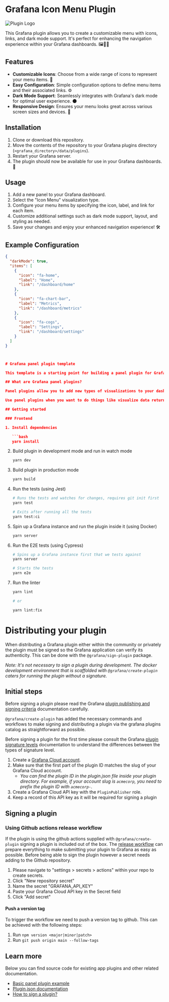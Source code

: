 # Grafana Icon Menu Plugin

![Plugin Logo](https://placekitten.com/200/200)

This Grafana plugin allows you to create a customizable menu with icons, links, and dark mode support. It's perfect for enhancing the navigation experience within your Grafana dashboards. 🖼️🔗🌓

## Features

- **Customizable Icons**: Choose from a wide range of icons to represent your menu items. 🎨
- **Easy Configuration**: Simple configuration options to define menu items and their associated links. ⚙️
- **Dark Mode Support**: Seamlessly integrates with Grafana's dark mode for optimal user experience. 🌑
- **Responsive Design**: Ensures your menu looks great across various screen sizes and devices. 📱

## Installation

1. Clone or download this repository.
2. Move the contents of the repository to your Grafana plugins directory (`<grafana_directory>/data/plugins`).
3. Restart your Grafana server.
4. The plugin should now be available for use in your Grafana dashboards. 🚀

## Usage

1. Add a new panel to your Grafana dashboard.
2. Select the "Icon Menu" visualization type.
3. Configure your menu items by specifying the icon, label, and link for each item.
4. Customize additional settings such as dark mode support, layout, and styling as needed.
5. Save your changes and enjoy your enhanced navigation experience! 🛠️

## Example Configuration

```json
{
  "darkMode": true,
  "items": [
    {
      "icon": "fa-home",
      "label": "Home",
      "link": "/dashboard/home"
    },
    {
      "icon": "fa-chart-bar",
      "label": "Metrics",
      "link": "/dashboard/metrics"
    },
    {
      "icon": "fa-cogs",
      "label": "Settings",
      "link": "/dashboard/settings"
    }
  ]
}



# Grafana panel plugin template

This template is a starting point for building a panel plugin for Grafana.

## What are Grafana panel plugins?

Panel plugins allow you to add new types of visualizations to your dashboard, such as maps, clocks, pie charts, lists, and more.

Use panel plugins when you want to do things like visualize data returned by data source queries, navigate between dashboards, or control external systems (such as smart home devices).

## Getting started

### Frontend

1. Install dependencies

   ```bash
   yarn install
   ```

2. Build plugin in development mode and run in watch mode

   ```bash
   yarn dev
   ```

3. Build plugin in production mode

   ```bash
   yarn build
   ```

4. Run the tests (using Jest)

   ```bash
   # Runs the tests and watches for changes, requires git init first
   yarn test
   
   # Exits after running all the tests
   yarn test:ci
   ```

5. Spin up a Grafana instance and run the plugin inside it (using Docker)

   ```bash
   yarn server
   ```

6. Run the E2E tests (using Cypress)

   ```bash
   # Spins up a Grafana instance first that we tests against 
   yarn server
   
   # Starts the tests
   yarn e2e
   ```

7. Run the linter

   ```bash
   yarn lint
   
   # or

   yarn lint:fix
   ```


# Distributing your plugin

When distributing a Grafana plugin either within the community or privately the plugin must be signed so the Grafana application can verify its authenticity. This can be done with the `@grafana/sign-plugin` package.

_Note: It's not necessary to sign a plugin during development. The docker development environment that is scaffolded with `@grafana/create-plugin` caters for running the plugin without a signature._

## Initial steps

Before signing a plugin please read the Grafana [plugin publishing and signing criteria](https://grafana.com/docs/grafana/latest/developers/plugins/publishing-and-signing-criteria/) documentation carefully.

`@grafana/create-plugin` has added the necessary commands and workflows to make signing and distributing a plugin via the grafana plugins catalog as straightforward as possible.

Before signing a plugin for the first time please consult the Grafana [plugin signature levels](https://grafana.com/docs/grafana/latest/developers/plugins/sign-a-plugin/#plugin-signature-levels) documentation to understand the differences between the types of signature level.

1. Create a [Grafana Cloud account](https://grafana.com/signup).
2. Make sure that the first part of the plugin ID matches the slug of your Grafana Cloud account.
   - _You can find the plugin ID in the plugin.json file inside your plugin directory. For example, if your account slug is `acmecorp`, you need to prefix the plugin ID with `acmecorp-`._
3. Create a Grafana Cloud API key with the `PluginPublisher` role.
4. Keep a record of this API key as it will be required for signing a plugin

## Signing a plugin

### Using Github actions release workflow

If the plugin is using the github actions supplied with `@grafana/create-plugin` signing a plugin is included out of the box. The [release workflow](./.github/workflows/release.yml) can prepare everything to make submitting your plugin to Grafana as easy as possible. Before being able to sign the plugin however a secret needs adding to the Github repository.

1. Please navigate to "settings > secrets > actions" within your repo to create secrets.
2. Click "New repository secret"
3. Name the secret "GRAFANA_API_KEY"
4. Paste your Grafana Cloud API key in the Secret field
5. Click "Add secret"

#### Push a version tag

To trigger the workflow we need to push a version tag to github. This can be achieved with the following steps:

1. Run `npm version <major|minor|patch>`
2. Run `git push origin main --follow-tags`


## Learn more

Below you can find source code for existing app plugins and other related documentation.

- [Basic panel plugin example](https://github.com/grafana/grafana-plugin-examples/tree/master/examples/panel-basic#readme)
- [Plugin.json documentation](https://grafana.com/docs/grafana/latest/developers/plugins/metadata/)
- [How to sign a plugin?](https://grafana.com/docs/grafana/latest/developers/plugins/sign-a-plugin/)
